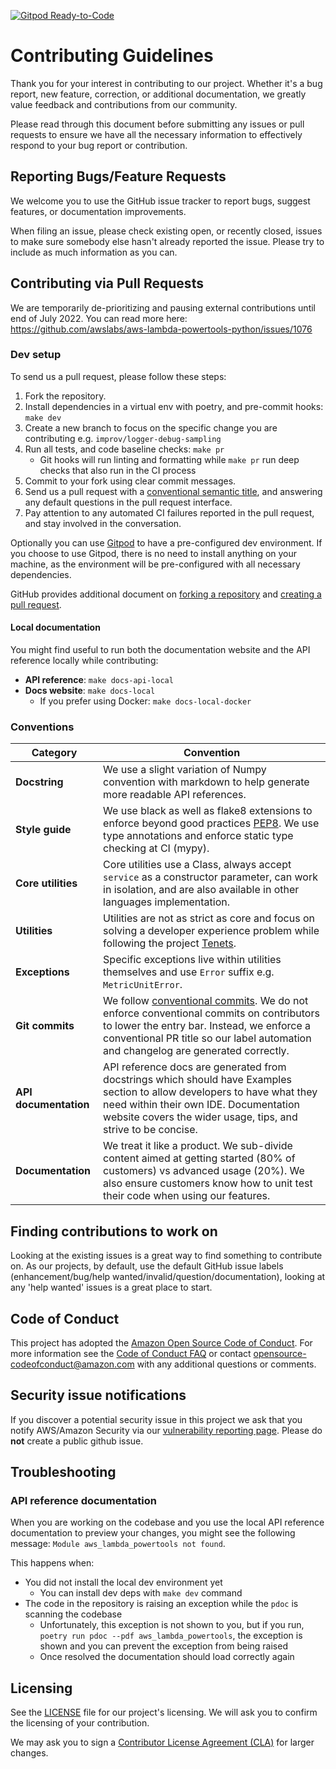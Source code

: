 [![Gitpod Ready-to-Code](https://img.shields.io/badge/Gitpod-Ready--to--Code-blue?logo=gitpod)](https://gitpod.io/from-referrer/)

# Contributing Guidelines

Thank you for your interest in contributing to our project. Whether it's a bug report, new feature, correction, or additional
documentation, we greatly value feedback and contributions from our community.

Please read through this document before submitting any issues or pull requests to ensure we have all the necessary
information to effectively respond to your bug report or contribution.

## Reporting Bugs/Feature Requests

We welcome you to use the GitHub issue tracker to report bugs, suggest features, or documentation improvements.

When filing an issue, please check existing open, or recently closed, issues to make sure somebody else hasn't already
reported the issue. Please try to include as much information as you can.

## Contributing via Pull Requests

We are temporarily de-prioritizing and pausing external contributions until end of July 2022. You can read more here: https://github.com/awslabs/aws-lambda-powertools-python/issues/1076

<!-- Contributions via pull requests are much appreciated. Before sending us a pull request, please ensure that:

1. You are working against the latest source on the **develop** branch.
2. You check existing open, and recently merged pull requests to make sure someone else hasn't addressed the problem already.
3. You open a [RFC issue](https://github.com/awslabs/aws-lambda-powertools-python/issues/new?assignees=&labels=RFC%2C+triage&template=rfc.md&title=RFC%3A+) to discuss any significant work - we would hate for your time to be wasted. -->

### Dev setup

To send us a pull request, please follow these steps:

1. Fork the repository.
2. Install dependencies in a virtual env with poetry, and pre-commit hooks: `make dev`
3. Create a new branch to focus on the specific change you are contributing e.g. `improv/logger-debug-sampling`
4. Run all tests, and code baseline checks: `make pr`
    - Git hooks will run linting and formatting while `make pr` run deep checks that also run in the CI process
4. Commit to your fork using clear commit messages.
5. Send us a pull request with a [conventional semantic title](https://github.com/awslabs/aws-lambda-powertools-python/pull/67), and answering any default questions in the pull request interface.
6. Pay attention to any automated CI failures reported in the pull request, and stay involved in the conversation.

Optionally you can use [Gitpod](https://gitpod.io/) to have a pre-configured dev environment. If you choose to use Gitpod, there is no need to install anything on your machine, as the environment will be pre-configured with all necessary dependencies.  

GitHub provides additional document on [forking a repository](https://help.github.com/articles/fork-a-repo/) and
[creating a pull request](https://help.github.com/articles/creating-a-pull-request/).

#### Local documentation

You might find useful to run both the documentation website and the API reference locally while contributing:

* **API reference**: `make docs-api-local`
* **Docs website**: `make docs-local`
	- If you prefer using Docker: `make docs-local-docker`

### Conventions

Category | Convention
------------------------------------------------- | ---------------------------------------------------------------------------------
**Docstring** |  We use a slight variation of Numpy convention with markdown to help generate more readable API references.
**Style guide** | We use black as well as flake8 extensions to enforce beyond good practices [PEP8](https://pep8.org/). We use type annotations and enforce static type checking at CI (mypy).
**Core utilities** | Core utilities use a Class, always accept `service` as a constructor parameter, can work in isolation, and are also available in other languages implementation.
**Utilities** | Utilities are not as strict as core and focus on solving a developer experience problem while following the project [Tenets](https://awslabs.github.io/aws-lambda-powertools-python/#tenets).
**Exceptions** | Specific exceptions live within utilities themselves and use `Error` suffix e.g. `MetricUnitError`.
**Git commits** | We follow [conventional commits](https://www.conventionalcommits.org/en/v1.0.0/). We do not enforce conventional commits on contributors to lower the entry bar. Instead, we enforce a conventional PR title so our label automation and changelog are generated correctly.
**API documentation** | API reference docs are generated from docstrings which should have Examples section to allow developers to have what they need within their own IDE. Documentation website covers the wider usage, tips, and strive to be concise.
**Documentation** | We treat it like a product. We sub-divide content aimed at getting started (80% of customers) vs advanced usage (20%). We also ensure customers know how to unit test their code when using our features.

## Finding contributions to work on

Looking at the existing issues is a great way to find something to contribute on. As our projects, by default, use the default GitHub issue labels (enhancement/bug/help wanted/invalid/question/documentation), looking at any 'help wanted' issues is a great place to start.

## Code of Conduct

This project has adopted the [Amazon Open Source Code of Conduct](https://aws.github.io/code-of-conduct).
For more information see the [Code of Conduct FAQ](https://aws.github.io/code-of-conduct-faq) or contact
opensource-codeofconduct@amazon.com with any additional questions or comments.

## Security issue notifications
If you discover a potential security issue in this project we ask that you notify AWS/Amazon Security via our [vulnerability reporting page](http://aws.amazon.com/security/vulnerability-reporting/). Please do **not** create a public github issue.

## Troubleshooting

### API reference documentation

When you are working on the codebase and you use the local API reference documentation to preview your changes, you might see the following message: `Module aws_lambda_powertools not found`.

This happens when:

* You did not install the local dev environment yet
    - You can install dev deps with `make dev` command
* The code in the repository is raising an exception while the `pdoc` is scanning the codebase
    - Unfortunately, this exception is not shown to you, but if you run, `poetry run pdoc --pdf aws_lambda_powertools`, the exception is shown and you can prevent the exception from being raised
    - Once resolved the documentation should load correctly again

## Licensing

See the [LICENSE](LICENSE) file for our project's licensing. We will ask you to confirm the licensing of your contribution.

We may ask you to sign a [Contributor License Agreement (CLA)](http://en.wikipedia.org/wiki/Contributor_License_Agreement) for larger changes.
